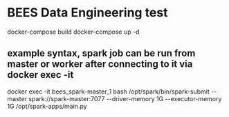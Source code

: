 # BEES Data Engineering test

docker-compose build
docker-compose up -d

## example syntax, spark job can be run from master or worker after connecting to it via docker exec -it
docker exec -it bees_spark-master_1 bash
/opt/spark/bin/spark-submit --master spark://spark-master:7077 --driver-memory 1G --executor-memory 1G /opt/spark-apps/main.py